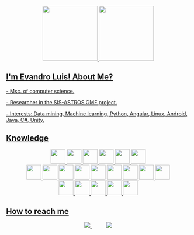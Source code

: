 <div align="center">
  <a href="https://github.com/evandrolrff/evandrolrff">
  <img height="150em" src="https://github-readme-stats.vercel.app/api?username=evandrolrff&show_icons=true&theme=dracula&include_all_commits=true&count_private=true"/>
  <img height="150em" src="https://github-readme-stats.vercel.app/api/top-langs/?username=evandrolrff&layout=compact&langs_count=7&theme=dracula"/>
</div>

## I'm Evandro Luis! About Me?
<div style="display: inline_block"  >
  <p> - Msc. of computer science. </p>
  <p> - Researcher in the SIS-ASTROS GMF project. </p>
  <p> - Interests: Data mining, Machine learning, Python, Angular, Linux, Android, Java, C#, Unity. </p>
</div>
  
## Knowledge
<div align="center">
  <div>
        <img height="40" src="https://cdn.jsdelivr.net/gh/devicons/devicon/icons/android/android-plain.svg" />
        <img height="40" src="https://cdn.jsdelivr.net/gh/devicons/devicon/icons/angularjs/angularjs-plain.svg" />
        <img height="40" src="https://cdn.jsdelivr.net/gh/devicons/devicon/icons/bootstrap/bootstrap-plain.svg" />
        <img height="40" src="https://cdn.jsdelivr.net/gh/devicons/devicon/icons/c/c-plain.svg" />
        <img height="40" src="https://cdn.jsdelivr.net/gh/devicons/devicon/icons/csharp/csharp-plain.svg" />
        <img height="40" src="https://cdn.jsdelivr.net/gh/devicons/devicon/icons/django/django-plain.svg" />  
    </div>
    <div>
        <img height="40" src="https://cdn.jsdelivr.net/gh/devicons/devicon/icons/git/git-plain.svg" />
        <img height="40" src="https://cdn.jsdelivr.net/gh/devicons/devicon/icons/html5/html5-plain.svg" />
        <img height="40" src="https://cdn.jsdelivr.net/gh/devicons/devicon/icons/java/java-plain.svg" />
        <img height="40" src="https://cdn.jsdelivr.net/gh/devicons/devicon/icons/javascript/javascript-plain.svg" />
        <img height="40" src="https://cdn.jsdelivr.net/gh/devicons/devicon/icons/jupyter/jupyter-original-wordmark.svg" />
        <img height="40" src="https://cdn.jsdelivr.net/gh/devicons/devicon/icons/mongodb/mongodb-original-wordmark.svg" />
        <img height="40" src="https://cdn.jsdelivr.net/gh/devicons/devicon/icons/mysql/mysql-plain.svg" />
        <img height="40" src="https://cdn.jsdelivr.net/gh/devicons/devicon/icons/php/php-plain.svg" />
        <img height="40" src="https://cdn.jsdelivr.net/gh/devicons/devicon/icons/postgresql/postgresql-plain.svg" />
    </div>
    <div>
        <img height="40" src="https://cdn.jsdelivr.net/gh/devicons/devicon/icons/python/python-original-wordmark.svg" />
        <img height="40" src="https://cdn.jsdelivr.net/gh/devicons/devicon/icons/r/r-original.svg" />
        <img height="40" src="https://cdn.jsdelivr.net/gh/devicons/devicon/icons/sqlite/sqlite-original.svg" />
        <img height="40" src="https://cdn.jsdelivr.net/gh/devicons/devicon/icons/typescript/typescript-plain.svg" />
        <img height="40" src="https://cdn.jsdelivr.net/gh/devicons/devicon/icons/unity/unity-original.svg" />
    </div>
</div>
  
## How to reach me

<p align="center">
    <a href="mailto:gustavomf02@gmail.com">
        <img src="https://img.shields.io/badge/gmail-D14836?&style=for-the-badge&logo=gmail&logoColor=white&link=mailto:evandrolrff@gmail.com">
    </a>
    &nbsp;&nbsp;&nbsp;&nbsp;&nbsp;&nbsp;&nbsp;&nbsp;&nbsp;
    <a href="https://br.linkedin.com/in/evandro-luis-rosa-fensterseifer-filho-912919208">
        <img src="https://img.shields.io/badge/linkedin-%230077B5.svg?&style=for-the-badge&logo=linkedin&logoColor=white&link=https://br.linkedin.com/in/evandro-luis-rosa-fensterseifer-filho-912919208">
    </a>   
</p>
